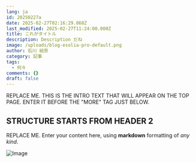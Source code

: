 ```yaml
---
lang: ja
id: 20250227a
date: 2025-02-27T02:16:29.868Z
last_modified: 2025-02-27T11:24:00.000Z
title: これがタイトル
description: Description だね
image: /uploads/blog-esolia-pro-default.png
author: 石川 絵奈
category: 記事
tags:
  - 何々
comments: {}
draft: false
---
```

REPLACE ME. THIS IS THE INTRO TEXT THAT WILL APPEAR ON THE TOP PAGE. ENTER IT BEFORE THE "MORE" TAG JUST BELOW. 

<!--more-->

## STRUCTURE STARTS FROM HEADER 2
REPLACE ME. Enter your content here, using **markdown** formatting of _any kind_.

![Image](/uploads/20180416a-telework-01.png)
